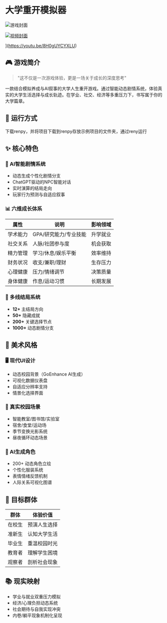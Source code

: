 # 大学重开模拟器

![游戏封面](https://nankai.feishu.cn/space/api/box/stream/download/asynccode/?code=ZjY5NDU1NGE4M2E2NGFjM2E3NTc2NjUxMGQwZTRkYjFfcnRMM0RxOXNHTU14ZnN2SGZGVEpLNGpLd2RwY3FQZHVfVG9rZW46WjlROWJHTXdMb0laZkh4ZUFCUmNhRzZlbk5nXzE3NDEyNTIzMzI6MTc0MTI1NTkzMl9WNA)

[![视频封面](https://nankai.feishu.cn/space/api/box/stream/download/asynccode/?code=ZjY5NDU1NGE4M2E2NGFjM2E3NTc2NjUxMGQwZTRkYjFfcnRMM0RxOXNHTU14ZnN2SGZGVEpLNGpLd2RwY3FQZHVfVG9rZW46WjlROWJHTXdMb0laZkh4ZUFCUmNhRzZlbk5nXzE3NDEyNTIzMzI6MTc0MTI1NTkzMl9WNA)](https://youtu.be/8H0gUYCYXLU)

](https://youtu.be/8H0gUYCYXLU)
## 🎮 游戏简介

> "这不仅是一次游戏体验，更是一场关于成长的深度思考"
> 
一款结合模拟养成与AI叙事的大学人生重开游戏。通过智能动态剧情系统，体验真实的大学生活选择与成长轨迹。在学业、社交、经济等多重压力下，书写属于你的大学篇章。

## 🚀 运行方式
下载renpy，并将项目下载到renpy存放示例项目的文件夹，通过reny运行

## ✨ 核心特色

### 🧠 AI智能剧情系统
- 动态生成个性化剧情分支
- ChatGPT驱动的NPC智能对话
- 实时演算的结局走向
- 玩家行为预测与自适应叙事

### 📊 六维成长体系
| 属性 | 说明 | 影响领域 |
|------|------|----------|
| 学术能力 | GPA/研究能力/专业技能 | 升学就业 |
| 社交关系 | 人脉/社团参与度 | 机会获取 |
| 精力管理 | 学习/休息/娱乐平衡 | 效率维持 |
| 财务状况 | 收支/兼职/理财 | 生存压力 | 
| 心理健康 | 压力/情绪调节 | 决策质量 |
| 身体健康 | 作息/运动习惯 | 长期发展 |

### 🌟 多线结局系统
- **12+** 主结局方向  
- **50+** 隐藏成就  
- **200+** 关键选择节点  
- **1000+** 动态剧情分支

## 🎨 美术风格
### 🖥️ 现代UI设计
- 动态校园背景（GoEnhance AI生成）
- 可视化数据仪表盘
- 自适应分辨率支持
- 情景化选择界面

### 🏫 真实校园场景
- 智能教室/图书馆/实验室
- 宿舍/食堂/运动场
- 季节变换光影系统
- 昼夜循环动态场景


### 👥 AI生成角色
- 200+ 动态角色立绘
- 个性化服装系统
- 表情情绪反馈机制
- 人际关系可视化图谱

## 🎯 目标群体
| 群体 | 体验价值 |
|------|----------|
| 在校生 | 预演人生选择 |
| 准新生 | 认知大学生活 | 
| 毕业生 | 重温校园时光 |
| 教育者 | 理解学生困境 |
| 观察者 | 剖析社会现象 |

## 📚 现实映射
- 学业与就业双重压力模拟
- 经济/心理负担动态系统
- 社会期待与自我实现冲突
- 内卷/躺平现象机制化呈现


